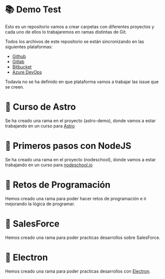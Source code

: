 # 📚 Demo Test
Esto es un repositorio vamos a crear carpetas con diferentes proyectos y cada uno de ellos lo trabajaremos en ramas distintas de Git.

Todos los archivos de este repositorio se están sincronizando en las siguientes plataformas:
- [Github](https://github.com/sanzcarlos/)
- [Gitlab](https://gitlab.com/sanzcarlos/)
- [Bitbucket](https://bitbucket.org/sanzcarlos/)
- [Azure DevOps](https://dev.azure.com/sanzcarlos/)

Todavía no se ha definido en que plataforma vamos a trabajar las issue que se creen.

# 📖 Curso de Astro 
Se ha creado una rama en el proyecto (astro-demo), donde vamos a estar trabajando en un curso para [Astro](https://astro.build)

# 📖 Primeros pasos con NodeJS
Se ha creado una rama en el proyecto (nodeschool), donde vamos a estar trabajando en un curso para [nodeschool.io](https://nodeschool.io/es/)

# 📖 Retos de Programación
Hemos creado una rama para poder hacer retos de programación e ir mejorando la lógica de programar.

# 📖 SalesForce
Hemos creado una rama para poder practicas desarrollos sobre SalesForce.

# 📖 Electron
Hemos creado una rama para poder practicas desarrollos con [Electron](https://www.electronjs.org/).